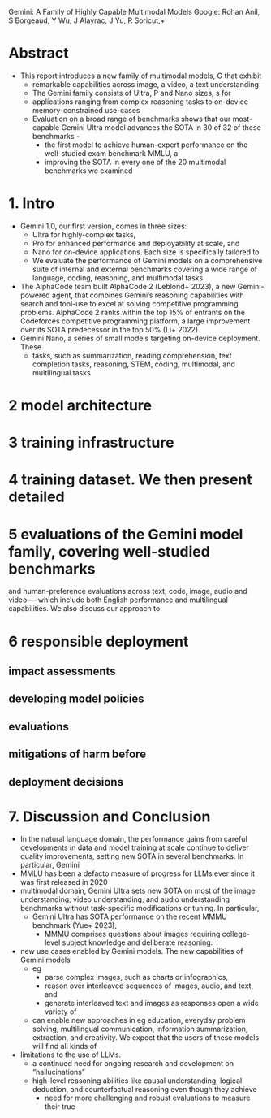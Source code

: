 Gemini: A Family of Highly Capable Multimodal Models
Google: Rohan Anil, S Borgeaud, Y Wu, J Alayrac, J Yu, R Soricut,+

# Abstract

* This report introduces a new family of multimodal models, G that exhibit
  * remarkable capabilities across image, a video, a text understanding
  * The Gemini family consists of Ultra, P and Nano sizes, s for 
  * applications ranging from complex reasoning tasks to on-device
    memory-constrained use-cases
  * Evaluation on a broad range of benchmarks shows that our most-capable
    Gemini Ultra model advances the SOTA in 30 of 32 of these benchmarks -
    * the first model to achieve human-expert performance on the well-studied
      exam benchmark MMLU, a 
    * improving the SOTA in every one of the 20 multimodal benchmarks we
      examined 

# 1. Intro

* Gemini 1.0, our first version, comes in three sizes: 
  * Ultra for highly-complex tasks, 
  * Pro for enhanced performance and deployability at scale, and 
  * Nano for on-device applications. Each size is specifically tailored to
  * We evaluate the performance of Gemini models
    on a comprehensive suite of internal and external benchmarks covering a
    wide range of language, coding, reasoning, and multimodal tasks.
* The AlphaCode team built AlphaCode 2 (Leblond+ 2023), 
  a new Gemini-powered agent, that combines Gemini’s reasoning capabilities
  with search and tool-use to excel at solving competitive programming
  problems.
  AlphaCode 2 ranks within the top 15% of entrants on the Codeforces
  competitive programming platform, a large improvement over its SOTA
  predecessor in the top 50% (Li+ 2022).
* Gemini Nano, a series of small models targeting on-device deployment. These
  * tasks, such as summarization, reading comprehension, text completion tasks,
    reasoning, STEM, coding, multimodal, and multilingual tasks

# 2 model architecture

# 3 training infrastructure

# 4 training dataset. We then present detailed 

# 5 evaluations of the Gemini model family, covering well-studied benchmarks
and human-preference evaluations across text, code, image, audio and video —
which include both English performance and multilingual capabilities. We also
discuss our approach to 

# 6 responsible deployment

## impact assessments

## developing model policies

## evaluations

## mitigations of harm before 

## deployment decisions

# 7. Discussion and Conclusion

* In the natural language domain, the performance gains from careful
  developments in data and model training at scale continue to deliver quality
  improvements, setting new SOTA in several benchmarks. In particular, Gemini
* MMLU has been a defacto measure of progress for LLMs ever since it was first
  released in 2020
* multimodal domain, Gemini Ultra sets new SOTA on most of the image
  understanding, video understanding, and audio understanding benchmarks
  without task-specific modifications or tuning. In particular, 
  * Gemini Ultra has SOTA performance on the recent MMMU benchmark (Yue+ 2023),
    * MMMU comprises questions about images requiring college-level subject
      knowledge and deliberate reasoning.
* new use cases enabled by Gemini models. The new capabilities of Gemini models
  * eg
    * parse complex images, such as charts or infographics,
    * reason over interleaved sequences of images, audio, and text, and
    * generate interleaved text and images as responses open a wide variety of
  * can enable new approaches in eg education, everyday problem solving,
    multilingual communication, information summarization, extraction, and
    creativity. We expect that the users of these models will find all kinds of
* limitations to the use of LLMs.
  * a continued need for ongoing research and development on “hallucinations”
  * high-level reasoning abilities like causal understanding, 
    logical deduction, and counterfactual reasoning even though they achieve
    * need for more challenging and robust evaluations to measure their true
